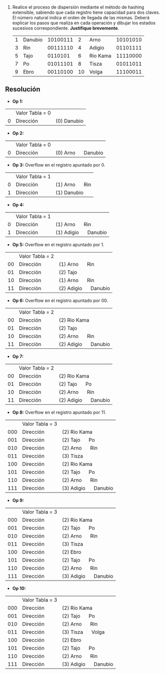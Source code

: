 1. Realice el proceso de dispersión mediante el método de hashing extensible, sabiendo que cada registro tiene capacidad para dos claves. El número natural indica el orden de llegada de las mismas. Deberá explicar los pasos que realiza en cada operación y dibujar los estados sucesivos correspondiente. **Justifique brevemente**.

   |     |         |          |     |          |          |
   | --- | ------- | -------- | --- | -------- | -------- |
   | 1   | Danubio | 10100111 | 2   | Arno     | 10101010 |
   | 3   | Rin     | 00111110 | 4   | Adigio   | 01101111 |
   | 5   | Tajo    | 0110101  | 6   | Rio Kama | 11110000 |
   | 7   | Po      | 01011101 | 8   | Tisza    | 01011011 |
   | 9   | Ebro    | 00110100 | 10  | Volga    | 11100011 |

## Resolución

- **Op 1:**

|     |                 |             |
| :-- | :-------------- | :---------- |
|     | Valor Tabla = 0 |             |
| 0   | Dirección       | (0) Danubio |

- **Op 2:**

|     |                 |                          |
| :-- | :-------------- | :----------------------- |
|     | Valor Tabla = 0 |                          |
| 0   | Dirección       | (0) Arno $\quad$ Danubio |

- **Op 3:** Overflow en el registro apuntado por 0.

|     |                 |                      |
| :-- | :-------------- | :------------------- |
|     | Valor Tabla = 1 |                      |
| 0   | Dirección       | (1) Arno $\quad$ Rin |
| 1   | Dirección       | (1) Danubio          |

- **Op 4:**

|     |                 |                            |
| :-- | :-------------- | :------------------------- |
|     | Valor Tabla = 1 |                            |
| 0   | Dirección       | (1) Arno $\quad$ Rin       |
| 1   | Dirección       | (1) Adigio $\quad$ Danubio |

- **Op 5:** Overflow en el registro apuntado por 1.

|     |                 |                            |
| :-- | :-------------- | :------------------------- |
|     | Valor Tabla = 2 |                            |
| 00  | Dirección       | (1) Arno $\quad$ Rin       |
| 01  | Dirección       | (2) Tajo                   |
| 10  | Dirección       | (1) Arno $\quad$ Rin       |
| 11  | Dirección       | (2) Adigio $\quad$ Danubio |

- **Op 6:** Overflow en el registro apuntado por 00.

|     |                 |                            |
| :-- | :-------------- | :------------------------- |
|     | Valor Tabla = 2 |                            |
| 00  | Dirección       | (2) Rio Kama               |
| 01  | Dirección       | (2) Tajo                   |
| 10  | Dirección       | (2) Arno $\quad$ Rin       |
| 11  | Dirección       | (2) Adigio $\quad$ Danubio |

- **Op 7:**

|     |                 |                            |
| :-- | :-------------- | :------------------------- |
|     | Valor Tabla = 2 |                            |
| 00  | Dirección       | (2) Rio Kama               |
| 01  | Dirección       | (2) Tajo $\quad$ Po        |
| 10  | Dirección       | (2) Arno $\quad$ Rin       |
| 11  | Dirección       | (2) Adigio $\quad$ Danubio |

- **Op 8:** Overflow en el registro apuntado por 11.

|     |                 |                            |
| :-- | :-------------- | :------------------------- |
|     | Valor Tabla = 3 |                            |
| 000 | Dirección       | (2) Rio Kama               |
| 001 | Dirección       | (2) Tajo $\quad$ Po        |
| 010 | Dirección       | (2) Arno $\quad$ Rin       |
| 011 | Dirección       | (3) Tisza                  |
| 100 | Dirección       | (2) Rio Kama               |
| 101 | Dirección       | (2) Tajo $\quad$ Po        |
| 110 | Dirección       | (2) Arno $\quad$ Rin       |
| 111 | Dirección       | (3) Adigio $\quad$ Danubio |

- **Op 9:**

|     |                 |                            |
| :-- | :-------------- | :------------------------- |
|     | Valor Tabla = 3 |                            |
| 000 | Dirección       | (2) Rio Kama               |
| 001 | Dirección       | (2) Tajo $\quad$ Po        |
| 010 | Dirección       | (2) Arno $\quad$ Rin       |
| 011 | Dirección       | (3) Tisza                  |
| 100 | Dirección       | (2) Ebro                   |
| 101 | Dirección       | (2) Tajo $\quad$ Po        |
| 110 | Dirección       | (2) Arno $\quad$ Rin       |
| 111 | Dirección       | (3) Adigio $\quad$ Danubio |

- **Op 10:**

|     |                 |                            |
| :-- | :-------------- | :------------------------- |
|     | Valor Tabla = 3 |                            |
| 000 | Dirección       | (2) Rio Kama               |
| 001 | Dirección       | (2) Tajo $\quad$ Po        |
| 010 | Dirección       | (2) Arno $\quad$ Rin       |
| 011 | Dirección       | (3) Tisza $\quad$ Volga    |
| 100 | Dirección       | (2) Ebro                   |
| 101 | Dirección       | (2) Tajo $\quad$ Po        |
| 110 | Dirección       | (2) Arno $\quad$ Rin       |
| 111 | Dirección       | (3) Adigio $\quad$ Danubio |
